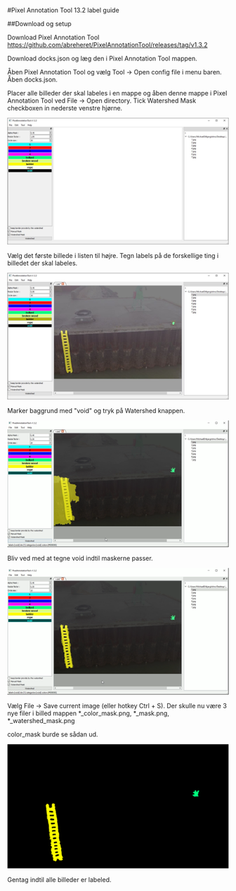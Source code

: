 #Pixel Annotation Tool 13.2 label guide

##Download og setup

Download Pixel Annotation Tool
https://github.com/abreheret/PixelAnnotationTool/releases/tag/v1.3.2

Download docks.json og læg den i Pixel Annotation Tool mappen.

Åben Pixel Annotation Tool og vælg Tool -> Open config file i menu baren. Åben docks.json.

Placer alle billeder der skal labeles i en mappe og åben denne mappe i Pixel Annotation Tool ved File -> Open directory.
Tick Watershed Mask checkboxen in nederste venstre hjørne.

![asd](img/Setup.JPG)

Vælg det første billede i listen til højre.
Tegn labels på de forskellige ting i billedet der skal labeles.

![asd](img/Label.JPG)

Marker baggrund med "void" og tryk på Watershed knappen.

![asd](img/2.png)

Bliv ved med at tegne void indtil maskerne passer.

![asd](img/4.png)

Vælg File -> Save current image (eller hotkey Ctrl + S). Der skulle nu være 3 nye filer i billed mappen *_color_mask.png, *_mask.png, *_watershed_mask.png

color_mask burde se sådan ud.

![asd](img/1_color_mask.png)

Gentag indtil alle billeder er labeled.
